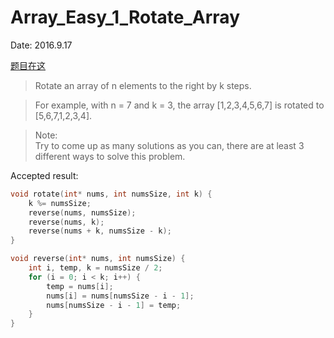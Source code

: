 # Array_Easy_1_Rotate_Array

Date: 2016.9.17

[题目在这](https://leetcode.com/problems/rotate-array/)

> Rotate an array of n elements to the right by k steps.

> For example, with n = 7 and k = 3, the array [1,2,3,4,5,6,7] is rotated to [5,6,7,1,2,3,4].

> Note:  
Try to come up as many solutions as you can, there are at least 3 different ways to solve this problem.

Accepted result:

```c
void rotate(int* nums, int numsSize, int k) {
    k %= numsSize;
    reverse(nums, numsSize);
    reverse(nums, k);
    reverse(nums + k, numsSize - k);
}

void reverse(int* nums, int numsSize) {
    int i, temp, k = numsSize / 2;
    for (i = 0; i < k; i++) {
        temp = nums[i];
        nums[i] = nums[numsSize - i - 1];
        nums[numsSize - i - 1] = temp;
    }
}
```
